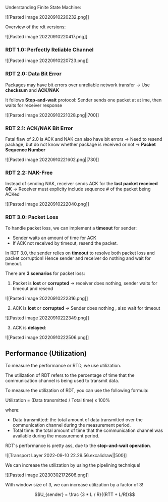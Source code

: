 
Understanding Finite State Machine:

![[Pasted image 20220910220232.png]]

Overview of the rdt versions:

![[Pasted image 20220910220417.png]]

### RDT 1.0: Perfectly Reliable Channel

![[Pasted image 20220910220723.png]]

### RDT 2.0: Data Bit Error

Packages may have bit errors over unreliable network transfer → Use **checksum** and **ACK/NAK** 

It follows **Stop-and-wait** protocol: Sender sends one packet at at ime, then waits for receiver response

![[Pasted image 20220910221028.png||700]]

### RDT 2.1: ACK/NAK Bit Error

Fatal flaw of 2.0 is ACK and NAK can also have bit errors → Need to resend package, but do not know whether package is received or not → **Packet Sequence Number**

![[Pasted image 20220910221602.png||730]]

### RDT 2.2: NAK-Free

Instead of sending NAK, receiver sends ACK for the **last packet received OK** → Receiver must explicity include sequence # of the packet being ACKed

![[Pasted image 20220910222040.png]]

### RDT 3.0: Packet Loss

To handle packet loss, we can implement a **timeout** for sender:
- Sender waits an amount of time for ACK
- If ACK not received by timeout, resend the packet.

In RDT 3.0, the sender relies on **timeout** to resolve both packet loss and packet corruption! Hence sender and receiver do nothing and wait for timeout.

There are **3 scenarios** for packet loss:
1. Packet is **lost** or **corrupted** → receiver does nothing, sender waits for timeout and resend

 ![[Pasted image 20220910222316.png]]

2. ACK is **lost** or **corrupted** → Sender does nothing , also wait for timeout

![[Pasted image 20220910222349.png]]

3. ACK is **delayed**:

![[Pasted image 20220910222506.png]]

## Performance (Utilization)

To measure the performance or RTD, we use utilization.

The utilization of RDT refers to the percentage of time that the communication channel is being used to transmit data.

To measure the utilization of RDT, you can use the following formula:

Utilization = (Data transmitted / Total time) x 100%

where:

-   Data transmitted: the total amount of data transmitted over the communication channel during the measurement period.
-   Total time: the total amount of time that the communication channel was available during the measurement period.

RDT's performance is pretty ass, due to the **stop-and-wait operation**.

![[Transport Layer 2022-09-10 22.29.56.excalidraw||500]]

We can increase the utilization by using the pipelining technique!

![[Pasted image 20230302172606.png]]

With window size of 3, we can increase utilization by a factor of 3!

$$U_{sender} = \frac {3 * L / R}{(RTT + L/R)}$$
